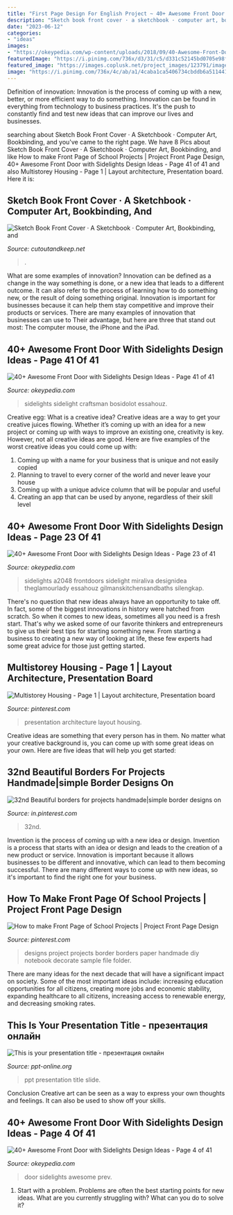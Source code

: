 ```yaml
---
title: "First Page Design For English Project ~ 40+ Awesome Front Door With Sidelights Design Ideas"
description: "Sketch book front cover · a sketchbook · computer art, bookbinding, and"
date: "2023-06-12"
categories:
- "ideas"
images:
- "https://okeypedia.com/wp-content/uploads/2018/09/40-Awesome-Front-Door-with-Sidelights-Design-Ideas-4.jpg"
featuredImage: "https://i.pinimg.com/736x/d3/31/c5/d331c52145bd0705e98fd3c54d89abf2.jpg"
featured_image: "https://images.coplusk.net/project_images/123791/image/full_DSCF6242.jpg"
image: "https://i.pinimg.com/736x/4c/ab/a1/4caba1ca5406734cbddb6a511441c1da--presentation-boards--bedroom-apartments.jpg"
---
```



Definition of innovation:
Innovation is the process of coming up with a new, better, or more efficient way to do something. Innovation can be found in everything from technology to business practices. It's the push to constantly find and test new ideas that can improve our lives and businesses.

	

		
searching about Sketch Book Front Cover · A Sketchbook · Computer Art, Bookbinding, and you've came to the right page. We have 8 Pics about Sketch Book Front Cover · A Sketchbook · Computer Art, Bookbinding, and like How to make Front Page of School Projects | Project Front Page Design, 40+ Awesome Front Door with Sidelights Design Ideas - Page 41 of 41 and also Multistorey Housing - Page 1 | Layout architecture, Presentation board. Here it is:
		
    
## Sketch Book Front Cover · A Sketchbook · Computer Art, Bookbinding, And

<img loading=lazy src="https://images.coplusk.net/project_images/123791/image/full_DSCF6242.jpg" onerror="this.onerror=null;this.src='https://tse2.mm.bing.net/th?id=OIP.pe1q2M_wbRNOjlfenDOU5wHaI9&amp;pid=15.1';" alt="Sketch Book Front Cover · A Sketchbook · Computer Art, Bookbinding, and">

_Source: cutoutandkeep.net_

>. 

	

What are some examples of innovation?
Innovation can be defined as a change in the way something is done, or a new idea that leads to a different outcome. It can also refer to the process of learning how to do something new, or the result of doing something original. Innovation is important for businesses because it can help them stay competitive and improve their products or services. There are many examples of innovation that businesses can use to Their advantage, but here are three that stand out most: The computer mouse, the iPhone and the iPad.

    
## 40+ Awesome Front Door With Sidelights Design Ideas - Page 41 Of 41

<img loading=lazy src="https://okeypedia.com/wp-content/uploads/2018/09/40-Awesome-Front-Door-with-Sidelights-Design-Ideas-41.jpg" onerror="this.onerror=null;this.src='https://tse1.mm.bing.net/th?id=OIP._-UOqnFjAJZwLsk-8nOZWQHaJ2&amp;pid=15.1';" alt="40+ Awesome Front Door with Sidelights Design Ideas - Page 41 of 41">

_Source: okeypedia.com_

>sidelights sidelight craftsman bosidolot essahouz. 

	

Creative egg: What is a creative idea?
Creative ideas are a way to get your creative juices flowing. Whether it’s coming up with an idea for a new project or coming up with ways to improve an existing one, creativity is key. However, not all creative ideas are good. Here are five examples of the worst creative ideas you could come up with:
1. Coming up with a name for your business that is unique and not easily copied
2. Planning to travel to every corner of the world and never leave your house
3. Coming up with a unique advice column that will be popular and useful
4. Creating an app that can be used by anyone, regardless of their skill level

    
## 40+ Awesome Front Door With Sidelights Design Ideas - Page 23 Of 41

<img loading=lazy src="https://okeypedia.com/wp-content/uploads/2018/09/40-Awesome-Front-Door-with-Sidelights-Design-Ideas-23.jpg" onerror="this.onerror=null;this.src='https://tse3.mm.bing.net/th?id=OIP.9_5WIPZXgCyo7oqG6oQgyQHaLI&amp;pid=15.1';" alt="40+ Awesome Front Door with Sidelights Design Ideas - Page 23 of 41">

_Source: okeypedia.com_

>sidelights a2048 frontdoors sidelight miraliva designidea theglamourlady essahouz gilmanskitchensandbaths silengkap. 

	

There's no question that new ideas always have an opportunity to take off. In fact, some of the biggest innovations in history were hatched from scratch. So when it comes to new ideas, sometimes all you need is a fresh start. That's why we asked some of our favorite thinkers and entrepreneurs to give us their best tips for starting something new. From starting a business to creating a new way of looking at life, these few experts had some great advice for those just getting started.

    
## Multistorey Housing - Page 1 | Layout Architecture, Presentation Board

<img loading=lazy src="https://i.pinimg.com/736x/4c/ab/a1/4caba1ca5406734cbddb6a511441c1da--presentation-boards--bedroom-apartments.jpg" onerror="this.onerror=null;this.src='https://tse4.mm.bing.net/th?id=OIP.XULGHn-3iFVrqEKOEbp8JwHaKd&amp;pid=15.1';" alt="Multistorey Housing - Page 1 | Layout architecture, Presentation board">

_Source: pinterest.com_

>presentation architecture layout housing. 

	

Creative ideas are something that every person has in them. No matter what your creative background is, you can come up with some great ideas on your own. Here are five ideas that will help you get started: 

    
## 32nd Beautiful Borders For Projects Handmade|simple Border Designs On

<img loading=lazy src="https://i.pinimg.com/736x/d3/31/c5/d331c52145bd0705e98fd3c54d89abf2.jpg" onerror="this.onerror=null;this.src='https://tse4.mm.bing.net/th?id=OIP.xFzrmdAGh1HHng74uayNbgAAAA&amp;pid=15.1';" alt="32nd Beautiful borders for projects handmade|simple border designs on">

_Source: in.pinterest.com_

>32nd. 

	

Invention is the process of coming up with a new idea or design.
Invention is a process that starts with an idea or design and leads to the creation of a new product or service. Innovation is important because it allows businesses to be different and innovative, which can lead to them becoming successful. There are many different ways to come up with new ideas, so it's important to find the right one for your business.

    
## How To Make Front Page Of School Projects | Project Front Page Design

<img loading=lazy src="https://i.pinimg.com/736x/4b/bd/c4/4bbdc484d065b76b305215827c33c69b.jpg" onerror="this.onerror=null;this.src='https://tse1.mm.bing.net/th?id=OIP.FOmrslortdYMMIcZx5f2gAHaFj&amp;pid=15.1';" alt="How to make Front Page of School Projects | Project Front Page Design">

_Source: pinterest.com_

>designs project projects border borders paper handmade diy notebook decorate sample file folder. 

	

There are many ideas for the next decade that will have a significant impact on society. Some of the most important ideas include: increasing education opportunities for all citizens, creating more jobs and economic stability, expanding healthcare to all citizens, increasing access to renewable energy, and decreasing smoking rates.

    
## This Is Your Presentation Title - презентация онлайн

<img loading=lazy src="http://cf.ppt-online.org/files/slide/s/sYqS0kEpUrH3KlBteaxPVJIdc5AmoLZ62NybQ1/slide-0.jpg" onerror="this.onerror=null;this.src='https://tse2.mm.bing.net/th?id=OIP.nM0XAuFaXoSkI-SDiYgtFAHaEJ&amp;pid=15.1';" alt="This is your presentation title - презентация онлайн">

_Source: ppt-online.org_

>ppt presentation title slide. 

	

Conclusion
Creative art can be seen as a way to express your own thoughts and feelings. It can also be used to show off your skills.

    
## 40+ Awesome Front Door With Sidelights Design Ideas - Page 4 Of 41

<img loading=lazy src="https://okeypedia.com/wp-content/uploads/2018/09/40-Awesome-Front-Door-with-Sidelights-Design-Ideas-4.jpg" onerror="this.onerror=null;this.src='https://tse1.mm.bing.net/th?id=OIP.srBZfIFl46AHP7k9BE2-UAHaJ2&amp;pid=15.1';" alt="40+ Awesome Front Door with Sidelights Design Ideas - Page 4 of 41">

_Source: okeypedia.com_

>door sidelights awesome prev. 

	

1. Start with a problem. Problems are often the best starting points for new ideas. What are you currently struggling with? What can you do to solve it? 

